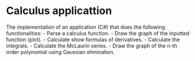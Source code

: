 # Calculus applicattion
 The implementation of an application (C#) that does the following functionalities: - Parse a calculus function. - Draw the graph of the inputted function (plot). - Calculate show formulas of derivatives. - Calculate the integrals. - Calculate the McLaurin series. - Draw the graph of the n-th order polynomial using Gaussian elimination.
